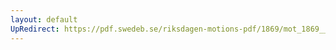 ```yaml
---
layout: default
UpRedirect: https://pdf.swedeb.se/riksdagen-motions-pdf/1869/mot_1869__ak__00166/mot_1869__ak__00166_001.pdf
---
```

